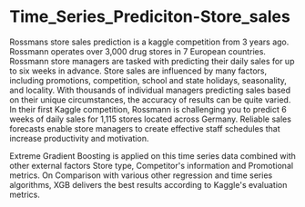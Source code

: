 # Time_Series_Prediciton-Store_sales

Rossmans store sales prediction is a kaggle competition from 3 years ago. Rossmann operates over 3,000 drug stores in 7 European countries. Rossmann store managers are tasked with predicting their daily sales for up to six weeks in advance. Store sales are influenced by many factors, including promotions, competition, school and state holidays, seasonality, and locality. With thousands of individual managers predicting sales based on their unique circumstances, the accuracy of results can be quite varied.  In their first Kaggle competition, Rossmann is challenging you to predict 6 weeks of daily sales for 1,115 stores located across Germany. Reliable sales forecasts enable store managers to create effective staff schedules that increase productivity and motivation. 

Extreme Gradient Boosting is applied on this time series data combined with other external factors Store type, Competitor's information and Promotional metrics. On Comparison with various other regression and time series algorithms, XGB delivers the best results according to Kaggle's evaluation metrics.



